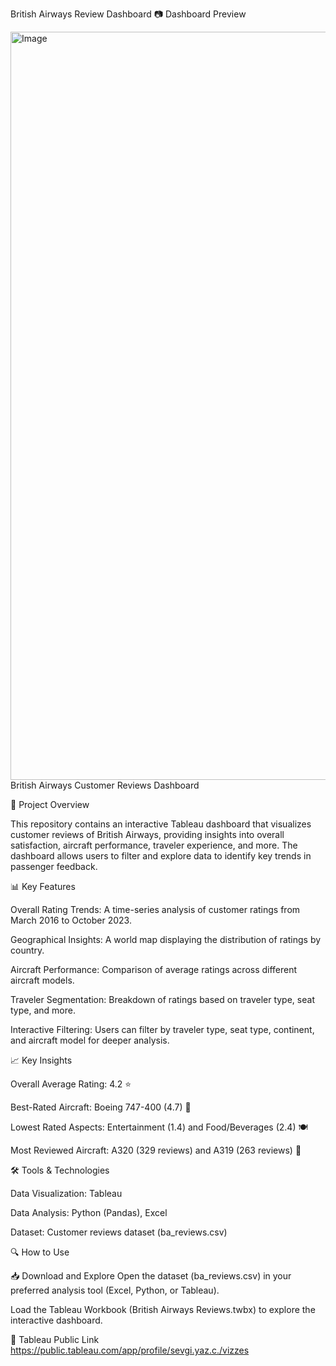 British Airways Review Dashboard
📷 Dashboard Preview

<img width="1197" alt="Image" src="https://github.com/user-attachments/assets/8c71b290-4e96-4fe9-b556-7e7f9aee4440" />
British Airways Customer Reviews Dashboard

📌 Project Overview

This repository contains an interactive Tableau dashboard that visualizes customer reviews of British Airways, providing insights into overall satisfaction, aircraft performance, traveler experience, and more. The dashboard allows users to filter and explore data to identify key trends in passenger feedback.

📊 Key Features

Overall Rating Trends: A time-series analysis of customer ratings from March 2016 to October 2023.

Geographical Insights: A world map displaying the distribution of ratings by country.

Aircraft Performance: Comparison of average ratings across different aircraft models.

Traveler Segmentation: Breakdown of ratings based on traveler type, seat type, and more.

Interactive Filtering: Users can filter by traveler type, seat type, continent, and aircraft model for deeper analysis.

📈 Key Insights

Overall Average Rating: 4.2 ⭐

Best-Rated Aircraft: Boeing 747-400 (4.7) 🚀

Lowest Rated Aspects: Entertainment (1.4) and Food/Beverages (2.4) 🍽️

Most Reviewed Aircraft: A320 (329 reviews) and A319 (263 reviews) 🛫

🛠️ Tools & Technologies

Data Visualization: Tableau

Data Analysis: Python (Pandas), Excel

Dataset: Customer reviews dataset (ba_reviews.csv)

🔍 How to Use

📥 Download and Explore
Open the dataset (ba_reviews.csv) in your preferred analysis tool (Excel, Python, or Tableau).

Load the Tableau Workbook (British Airways Reviews.twbx) to explore the interactive dashboard.

📡 Tableau Public Link
https://public.tableau.com/app/profile/sevgi.yaz.c./vizzes


